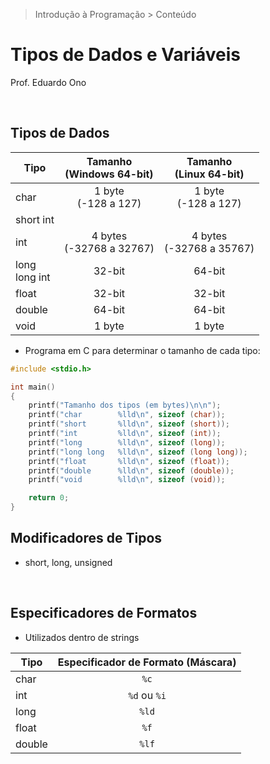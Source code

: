 > Introdução à Programação > Conteúdo

# Tipos de Dados e Variáveis

Prof. Eduardo Ono

<br>

## Tipos de Dados

| Tipo | Tamanho<br>(Windows 64-bit) | Tamanho<br>(Linux 64-bit) |
| --- | :-: | :-: |
| char | 1 byte<br>(-128 a 127) | 1 byte<br>(-128 a 127)
| short int | |
| int | 4 bytes<br>(-32768 a 32767) | 4 bytes<br>(-32768 a 35767)
| long<br>long int | 32-bit | 64-bit
| float | 32-bit | 32-bit
| double | 64-bit | 64-bit
| void | 1 byte | 1 byte

* Programa em C para determinar o tamanho de cada tipo:

```c
#include <stdio.h>

int main()
{
    printf("Tamanho dos tipos (em bytes)\n\n");
    printf("char        %lld\n", sizeof (char));
    printf("short       %lld\n", sizeof (short));
    printf("int         %lld\n", sizeof (int));
    printf("long        %lld\n", sizeof (long));
    printf("long long   %lld\n", sizeof (long long));
    printf("float       %lld\n", sizeof (float));
    printf("double      %lld\n", sizeof (double));
    printf("void        %lld\n", sizeof (void));

    return 0;
}
```

## Modificadores de Tipos

* short, long, unsigned

<br>

## Especificadores de Formatos

* Utilizados dentro de strings

| Tipo | Especificador de Formato (Máscara) |
| --- | :-: |
| char | `%c`
| int | `%d` ou `%i`
| long | `%ld`
| float | `%f`
| double | `%lf`
